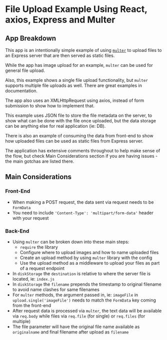 # File Upload Example Using React, axios, Express and Multer

## App Breakdown

This app is an intentionally simple example of using [`multer`](https://www.npmjs.com/package/multer) to upload files to an Express server that are then served as static files.

While the app has image upload for an example, `multer` can be used for general file upload.

Also, this example shows a single file upload functionality, but `multer` supports multiple file uploads as well. There are great examples in documentation.

The app also uses an XMLHttpRequest using axios, instead of form submission to show how to implement that.

This example uses JSON file to store the file metadata on the server, to show what can be done with the file once uploaded, but the data storage can be anything else for real application (ie: DB).

There is also an example of consuming the data from front-end to show how uploaded files can be used as static files from Express server.

The application has extensive comments throughout to help make sense of the flow, but check Main Considerations section if you are having issues - the main gotchas are listed there.

## Main Considerations

### Front-End

- When making a POST request, the data sent via request needs to be `FormData`
- You need to include `'Content-Type': 'multipart/form-data'` header with your request

### Back-End

- Using `multer` can be broken down into these main steps:
  - `require` the library
  - Configure where to upload images and how to name uploaded files
  - Create an upload method by using `multer` library with the config
  - Use the upload method as a middleware to upload your files as part of a request endpoint
- In `diskStorage` the `destination` is relative to where the server file is located, ie: `index.js`
- In `diskStorage` the `filename` prepends the timestamp to original filename to avoid name clashes for same filenames
- For `multer` methods, the argument passed in, ie: `imageFile` in `upload.single('imageFile')` needs to match the `FormData` key coming from the front-end
- After request data is processed via `multer`, the text data will be available via `req.body` while files via `req.file` (for single) or `req.files` (for multiple)
- The file parameter will have the original file name available as `originalname` and final filename after upload as `filename`